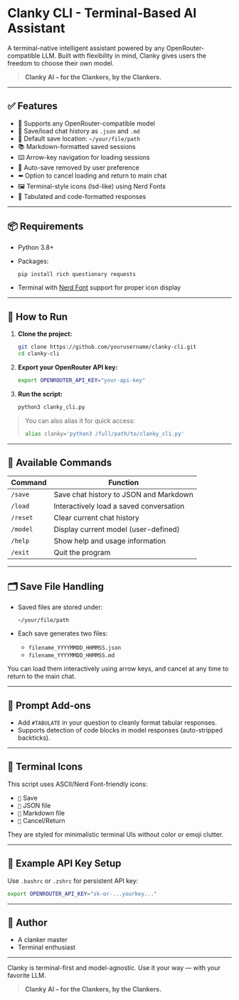 # Clanky CLI - Terminal-Based AI Assistant

A terminal-native intelligent assistant powered by any OpenRouter-compatible LLM. Built with flexibility in mind, Clanky gives users the freedom to choose their own model.

> **Clanky AI – for the Clankers, by the Clankers.**

---

## ✅ Features

* 💬 Supports any OpenRouter-compatible model
* 💾 Save/load chat history as `.json` and `.md`
* 📂 Default save location: `~/your/file/path`
* 📚 Markdown-formatted saved sessions
* ⌨️ Arrow-key navigation for loading sessions
* 🚫 Auto-save removed by user preference
* ⬅️ Option to cancel loading and return to main chat
* 🖼 Terminal-style icons (lsd-like) using Nerd Fonts
* 🧠 Tabulated and code-formatted responses

---

## 📦 Requirements

* Python 3.8+
* Packages:

  ```bash
  pip install rich questionary requests
  ```
* Terminal with [Nerd Font](https://www.nerdfonts.com/) support for proper icon display

---

## 🚀 How to Run

1. **Clone the project:**

   ```bash
   git clone https://github.com/yourusername/clanky-cli.git
   cd clanky-cli
   ```

2. **Export your OpenRouter API key:**

   ```bash
   export OPENROUTER_API_KEY="your-api-key"
   ```

3. **Run the script:**

   ```bash
   python3 clanky_cli.py
   ```

> You can also alias it for quick access:
>
> ```bash
> alias clanky='python3 /full/path/to/clanky_cli.py'
> ```

---

## 🧭 Available Commands

| Command  | Function                                |
| -------- | --------------------------------------- |
| `/save`  | Save chat history to JSON and Markdown  |
| `/load`  | Interactively load a saved conversation |
| `/reset` | Clear current chat history              |
| `/model` | Display current model (user-defined)    |
| `/help`  | Show help and usage information         |
| `/exit`  | Quit the program                        |

---

## 🗂 Save File Handling

* Saved files are stored under:

  ```
  ~/your/file/path
  ```
* Each save generates two files:

  * `filename_YYYYMMDD_HHMMSS.json`
  * `filename_YYYYMMDD_HHMMSS.md`

You can load them interactively using arrow keys, and cancel at any time to return to the main chat.

---

## 🧪 Prompt Add-ons

* Add `#TABULATE` in your question to cleanly format tabular responses.
* Supports detection of code blocks in model responses (auto-stripped backticks).

---

## 🎨 Terminal Icons

This script uses ASCII/Nerd Font-friendly icons:

* `` Save
* `` JSON file
* `` Markdown file
* `` Cancel/Return

They are styled for minimalistic terminal UIs without color or emoji clutter.

---

## 🔐 Example API Key Setup

Use `.bashrc` or `.zshrc` for persistent API key:

```bash
export OPENROUTER_API_KEY="sk-or-...yourkey..."
```

---

## 👤 Author

* A clanker master
* Terminal enthusiast

---

Clanky is terminal-first and model-agnostic. Use it your way — with your favorite LLM.

> **Clanky AI – for the Clankers, by the Clankers.**
